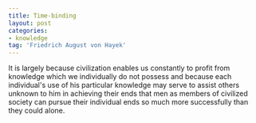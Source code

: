 ```yaml
---
title: Time-binding
layout: post
categories:
- knowledge
tag: 'Friedrich August von Hayek'
---
```


It is largely because civilization enables us constantly to profit from knowledge which we individually do not possess and because each individual's use of his particular knowledge may serve to assist others unknown to him in achieving their ends that men as members of civilized society can pursue their individual ends so much more successfully than they could alone.

<div class="grammarly-disable-indicator"></div>